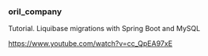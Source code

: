 ### oril_company
Tutorial. Liquibase migrations with Spring Boot and MySQL



https://www.youtube.com/watch?v=cc_QpEA97xE
